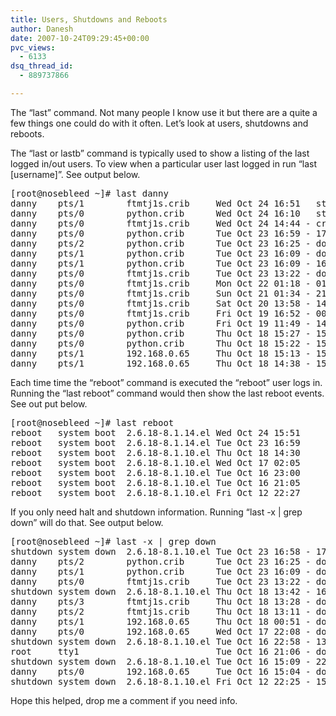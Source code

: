 ```yaml
---
title: Users, Shutdowns and Reboots
author: Danesh
date: 2007-10-24T09:29:45+00:00
pvc_views:
  - 6133
dsq_thread_id:
  - 889737866

---
```

The &#8220;last&#8221; command. Not many people I know use it but there are a quite a few things one could do with it often. Let&#8217;s look at users, shutdowns and reboots.

The &#8220;last or lastb&#8221; command is typically used to show a listing of the last logged in/out users. To view when a particular user last logged in run &#8220;last [username]&#8221;. See output below.

<pre>[root@nosebleed ~]# last danny
danny    pts/1        ftmtj1s.crib     Wed Oct 24 16:51   still logged in
danny    pts/0        python.crib      Wed Oct 24 16:10   still logged in
danny    pts/0        ftmtj1s.crib     Wed Oct 24 14:44 - crash  (01:07)
danny    pts/0        python.crib      Tue Oct 23 16:59 - 17:22  (00:22)
danny    pts/2        python.crib      Tue Oct 23 16:25 - down   (00:32)
danny    pts/1        python.crib      Tue Oct 23 16:09 - down   (00:47)
danny    pts/1        python.crib      Tue Oct 23 16:09 - 16:09  (00:00)
danny    pts/0        ftmtj1s.crib     Tue Oct 23 13:22 - down   (03:34)
danny    pts/0        ftmtj1s.crib     Mon Oct 22 01:18 - 01:43  (00:25)
danny    pts/0        ftmtj1s.crib     Sun Oct 21 01:34 - 21:06  (19:31)
danny    pts/0        ftmtj1s.crib     Sat Oct 20 13:58 - 14:01  (00:03)
danny    pts/0        ftmtj1s.crib     Fri Oct 19 16:52 - 00:23  (07:31)
danny    pts/0        python.crib      Fri Oct 19 11:49 - 14:15  (02:25)
danny    pts/0        python.crib      Thu Oct 18 15:27 - 15:37  (00:09)
danny    pts/0        python.crib      Thu Oct 18 15:22 - 15:23  (00:01)
danny    pts/1        192.168.0.65     Thu Oct 18 15:13 - 15:18  (00:05)
danny    pts/1        192.168.0.65     Thu Oct 18 14:38 - 15:13  (00:35)</pre>

Each time time the &#8220;reboot&#8221; command is executed the &#8220;reboot&#8221; user logs in. Running the &#8220;last reboot&#8221; command would then show the last reboot events. See out put below.

<pre>[root@nosebleed ~]# last reboot
reboot   system boot  2.6.18-8.1.14.el Wed Oct 24 15:51          (01:28)
reboot   system boot  2.6.18-8.1.14.el Tue Oct 23 16:59         (1+00:20)
reboot   system boot  2.6.18-8.1.10.el Thu Oct 18 14:30         (5+02:27)
reboot   system boot  2.6.18-8.1.10.el Wed Oct 17 02:05         (1+11:36)
reboot   system boot  2.6.18-8.1.10.el Tue Oct 16 23:00         (1+14:41)
reboot   system boot  2.6.18-8.1.10.el Tue Oct 16 21:05          (01:52)
reboot   system boot  2.6.18-8.1.10.el Fri Oct 12 22:27         (3+16:41)</pre>

If you only need halt and shutdown information. Running &#8220;last -x | grep down&#8221; will do that. See output below.

<pre>[root@nosebleed ~]# last -x | grep down
shutdown system down  2.6.18-8.1.10.el Tue Oct 23 16:58 - 17:22 (1+00:24)
danny    pts/2        python.crib      Tue Oct 23 16:25 - down   (00:32)
danny    pts/1        python.crib      Tue Oct 23 16:09 - down   (00:47)
danny    pts/0        ftmtj1s.crib     Tue Oct 23 13:22 - down   (03:34)
shutdown system down  2.6.18-8.1.10.el Thu Oct 18 13:42 - 16:57 (5+03:15)
danny    pts/3        ftmtj1s.crib     Thu Oct 18 13:28 - down   (00:12)
danny    pts/2        ftmtj1s.crib     Thu Oct 18 13:11 - down   (00:30)
danny    pts/1        192.168.0.65     Thu Oct 18 00:51 - down   (12:49)
danny    pts/0        192.168.0.65     Wed Oct 17 22:08 - down   (15:32)
shutdown system down  2.6.18-8.1.10.el Tue Oct 16 22:58 - 13:41 (1+14:42)
root     tty1                          Tue Oct 16 21:06 - down   (01:51)
shutdown system down  2.6.18-8.1.10.el Tue Oct 16 15:09 - 22:58  (07:48)
danny    pts/0        192.168.0.65     Tue Oct 16 15:04 - down   (00:04)
shutdown system down  2.6.18-8.1.10.el Fri Oct 12 22:25 - 15:08 (3+16:43)</pre>

Hope this helped, drop me a comment if you need info.